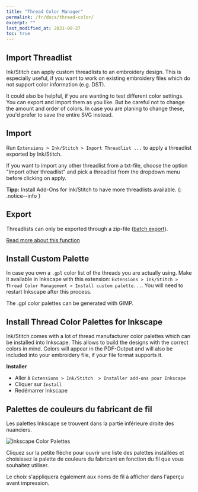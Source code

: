 ```yaml
---
title: "Thread Color Manager"
permalink: /fr/docs/thread-color/
excerpt: ""
last_modified_at: 2021-09-27
toc: true
---
```

## Import Threadlist

Ink/Stitch can apply custom threadlists to an embroidery design. This is especially useful, if you want to work on existing embroidery files which do not support color information (e.g. DST).

It could also be helpful, if you are wanting to test different color settings. You can export and import them as you like. But be careful not to change the amount and order of colors. In case you are planing to change these, you'd prefer to save the entire SVG instead.

## Import
Run `Extensions > Ink/Stitch > Import Threadlist ...` to apply a threadlist exported by Ink/Stitch.

If you want to import any other threadlist from a txt-file, choose the option "Import other threadlist" and pick a threadlist from the dropdown menu before clicking on apply.

**Tipp:** Install Add-Ons for Ink/Stitch to have more threadlists available.
{: .notice--info }

## Export

Threadlists can only be exported through a zip-file ([batch export](/fr/docs/import-export/#export-par-lot)).

[Read more about this function](/fr/docs/threadlist/)

## Install Custom Palette

In case you own a `.gpl` color list of the threads you are actually using. Make it available in Inkscape with this extension: `Extensions > Ink/Stitch > Thread Color Management > Install custom palette...`. You will need to restart Inkscape after this process.

The .gpl color palettes can be generated with GIMP.

## Install Thread Color Palettes for Inkscape

Ink/Stitch comes with a lot of thread manufacturer color palettes which can be installed into Inkscape. This allows to build the designs with the correct colors in mind.
Colors will appear in the PDF-Output and will also be included into your embroidery file, if your file format supports it. 

**Installer**
* Aller à `Extensions > Ink/Stitch  > Installer add-ons pour Inkscape`
* Cliquer sur `Install`
* Redémarrer Inkscape

## Palettes de couleurs du fabricant de fil

Les palettes Inkscape se trouvent dans la partie inférieure droite des nuanciers.

![Inkscape Color Palettes](/assets/images/docs/palettes-location.png)

Cliquez sur la petite flèche pour ouvrir une liste des palettes installées et choisissez la palette de couleurs du fabricant en fonction du fil que vous souhaitez utiliser.

Le choix s'appliquera également aux noms de fil à afficher dans l'aperçu avant impression.

